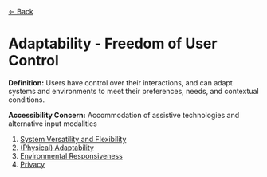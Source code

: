 [← Back](README.md)

# Adaptability - Freedom of User Control

**Definition:** Users have control over their interactions, and can adapt systems and environments to meet their preferences, needs, and contextual conditions.

**Accessibility Concern:** Accommodation of assistive technologies and alternative input modalities

1. [System Versatility and Flexibility](<Adaptability - Freedom of User Control/system-versatility-and-flexibility.md>)
2. [(Physical) Adaptability](<Adaptability - Freedom of User Control/physical-adaptability.md>)
3. [Environmental Responsiveness](<Adaptability - Freedom of User Control/environmental-responsiveness.md>)
4. [Privacy](<Adaptability - Freedom of User Control/privacy.md>)
